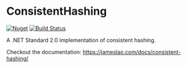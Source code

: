 # ConsistentHashing

[![Nuget](https://img.shields.io/nuget/v/ConsistentHashing)](https://www.nuget.org/packages/ConsistentHashing/)
[![Build Status](https://jlao.visualstudio.com/ConsistentHashing/_apis/build/status/jlao.ConsistentHashing?branchName=master)](https://jlao.visualstudio.com/ConsistentHashing/_build/latest?definitionId=2&branchName=master)

A .NET Standard 2.0 implementation of consistent hashing.

Checkout the documentation: https://jameslao.com/docs/consistent-hashing/